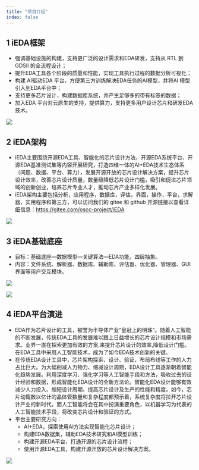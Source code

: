 ```yaml
---
title: "项目介绍"
index: false
---
```



## 1 iEDA框架

- 强调基础设施的构建，支持更广泛的设计需求和EDA研发，支持从 RTL 到 GDSII 的全流程设计；
- 提升EDA工具各个阶段的质量和性能，实现工具执行过程的数据分析可视化；
- 构建 AI驱动EDA 平台，方便第三方训练解决EDA任务的AI模型，并将AI 模型引入到EDA平台中；
- 支持更多芯片设计，构建数据库系统，并产生足够多的带有标签的数据；
- 加入EDA 平台对云原生的支持，提供算力，支持更多用户设计芯片和研发EDA技术。

![](/res/images/project/intro-1.png)

## 2 iEDA架构

- iEDA主要围绕开源EDA工具、智能化的芯片设计方法、开源EDA系统平台、开源EDA基准测试集等内容开展研究，打造四维一体的AI+EDA技术生态体系（问题、数据、平台、算力），发展开源开放的芯片设计解决方案，提升芯片设计效率，改善芯片设计质量，数量级降低芯片设计门槛，吸引和促进芯片领域的创新创业，培养芯片专业人才，推动芯片产业多样化发展。
- iEDA架构主要包括分析，应用程序，数据库，评估，界面，操作，平台，求解器，实用程序和第三方，可以访问我们的 gitee 和 github 开源链接以查看详细信息：https://gitee.com/oscc-project/iEDA

![](/res/images/project/intro-2.png)

## 3 iEDA基础底座

* 目标：基础底座—数据模型—关键算法—EDA功能，四层抽象。
* 内容：文件系统、解析器、数据库、辅助库、评估器、优化器、管理器、GUI界面等用户交互模块。

![](/res/images/project/intro-3.png)

![](/res/images/project/intro-4.png)

## 4 iEDA平台演进

- EDA作为芯片设计的工具，被誉为半导体产业“皇冠上的明珠”。随着人工智能的不断发展，传统EDA工具的发展难以跟上日益增长的芯片设计规模和市场需求。业界一直在探索更加有效的方案,来提升芯片设计的效率,降低设计门槛。在EDA工具中采用人工智能技术，成为了如今EDA技术创新的关键。
- 在传统EDA设计工具中，芯片架构探索、设计、验证、布局布线等工作的人力占比巨大。为大幅削减人力物力、缩减设计周期，EDA设计工具逐渐朝着智能化趋势发展。利用深度学习、强化学习等人工智能手段和方法，吸收过去的设计经验和数据，形成智能化EDA设计的全新方法论。智能化EDA设计能够有效减少人力投入、缩短设计周期、提高芯片设计及生产的性能和精度。如今，芯片动辄数以亿计的晶体管数量和复杂程度都预示着，系统复杂度将拉开芯片设计产业的新时代。而人工智能将会在其中扮演重要角色，以机器学习为代表的人工智能技术手段，将改变芯片设计和验证的方式。
- 平台主要研究方向：
  - AI+EDA，探索使用AI方法实现智能化芯片设计；
  - 构建EDA数据集，辅助EDA技术研究和AI模型训练；
  - 构建开源EDA平台，打通开源的芯片设计流程；
  - 使用开源EDA工具，构建开源开放的芯片设计解决方案。

![](/res/images/project/intro-5.png)
